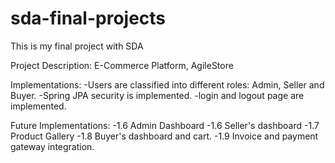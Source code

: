 # sda-final-projects
This is my final project with SDA

Project Description:
E-Commerce Platform, AgileStore

Implementations:
-Users are classified into different roles: Admin, Seller and Buyer.
-Spring JPA security is implemented.
-login and logout page are implemented.

Future Implementations:
-1.6 Admin Dashboard
-1.6 Seller's dashboard
-1.7 Product Gallery
-1.8 Buyer's dashboard and cart.
-1.9 Invoice and payment gateway integration.
